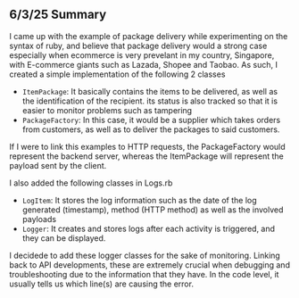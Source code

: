 ## 6/3/25 Summary
I came up with the example of package delivery while experimenting on the syntax of ruby, and believe that package delivery would a strong case especially when ecommerce is very prevelant in my country, Singapore, with E-commerce giants such as Lazada, Shopee and Taobao. As such, I created a simple implementation of the following 2 classes
- ```ItemPackage```: It basically contains the items to be delivered, as well as the identification of the recipient. its status is also tracked so that it is easier to monitor problems such as tampering
- ```PackageFactory```: In this case, it would be a supplier which takes orders from customers, as well as to deliver the packages to said customers.

If I were to link this examples to HTTP requests, the PackageFactory would represent the backend server, whereas the ItemPackage will represent the payload sent by the client.

I also added the following classes in Logs.rb
- ```LogItem```: It stores the log information such as the date of the log generated (timestamp), method (HTTP method) as well as the involved payloads
- ```Logger```: It creates and stores logs after each activity is triggered, and they can be displayed.

I decidede to add these logger classes for the sake of monitoring. Linking back to API developments, these are extremely crucial when debugging and troubleshooting due to the information that they have. In the code level, it usually tells us which line(s) are causing the error. 